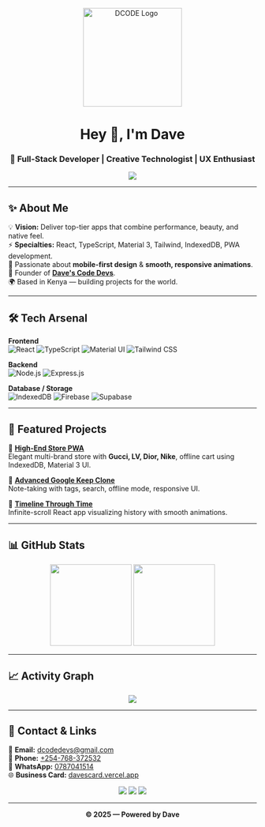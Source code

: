 <!-- Profile Header -->
<p align="center">
  <img src="https://raw.githubusercontent.com/YOUR_USERNAME/YOUR_USERNAME/main/DCODE%20Logo%20with%20Spade%20Symbol.png" width="200" alt="DCODE Logo"/>
</p>

<h1 align="center">Hey 👋, I'm Dave</h1>
<h3 align="center">🚀 Full-Stack Developer | Creative Technologist | UX Enthusiast</h3>

<!-- Typing SVG -->
<p align="center">
  <img src="https://readme-typing-svg.herokuapp.com?color=%23F75C7E&center=true&vCenter=true&lines=Building+high-end+apps;Designing+beautiful+UX;Crafting+native-feel+PWAs;Always+learning+💡" />
</p>

---

## ✨ About Me  

💡 **Vision:** Deliver top-tier apps that combine performance, beauty, and native feel.  
⚡ **Specialties:** React, TypeScript, Material 3, Tailwind, IndexedDB, PWA development.  
📱 Passionate about **mobile-first design** & **smooth, responsive animations**.  
💼 Founder of **[Dave's Code Devs](https://davescard.vercel.app)**.  
🌍 Based in Kenya — building projects for the world.  

---

## 🛠️ Tech Arsenal  

**Frontend**  
![React](https://img.shields.io/badge/-React-61DAFB?logo=react&logoColor=000&style=for-the-badge)
![TypeScript](https://img.shields.io/badge/-TypeScript-3178C6?logo=typescript&logoColor=fff&style=for-the-badge)
![Material UI](https://img.shields.io/badge/-Material%203-6200EE?logo=material-design&logoColor=fff&style=for-the-badge)
![Tailwind CSS](https://img.shields.io/badge/-Tailwind_CSS-38B2AC?logo=tailwind-css&logoColor=fff&style=for-the-badge)

**Backend**  
![Node.js](https://img.shields.io/badge/-Node.js-339933?logo=node.js&logoColor=fff&style=for-the-badge)
![Express.js](https://img.shields.io/badge/-Express.js-000000?logo=express&logoColor=fff&style=for-the-badge)

**Database / Storage**  
![IndexedDB](https://img.shields.io/badge/-IndexedDB-00599C?logo=database&logoColor=fff&style=for-the-badge)
![Firebase](https://img.shields.io/badge/-Firebase-FFCA28?logo=firebase&logoColor=000&style=for-the-badge)
![Supabase](https://img.shields.io/badge/-Supabase-3ECF8E?logo=supabase&logoColor=fff&style=for-the-badge)

---

## 🌟 Featured Projects  

📌 **[High-End Store PWA](#)**  
Elegant multi-brand store with **Gucci, LV, Dior, Nike**, offline cart using IndexedDB, Material 3 UI.  

📌 **[Advanced Google Keep Clone](#)**  
Note-taking with tags, search, offline mode, responsive UI.  

📌 **[Timeline Through Time](#)**  
Infinite-scroll React app visualizing history with smooth animations.  

---

## 📊 GitHub Stats  
<p align="center">
  <img src="https://github-readme-stats.vercel.app/api?username=YOUR_USERNAME&show_icons=true&theme=radical" height="165"/>
  <img src="https://github-readme-stats.vercel.app/api/top-langs/?username=YOUR_USERNAME&layout=compact&theme=radical" height="165"/>
</p>

---

## 📈 Activity Graph  
<p align="center">
  <img src="https://github-readme-activity-graph.vercel.app/graph?username=YOUR_USERNAME&theme=react-dark&hide_border=true" />
</p>

---

## 📇 Contact & Links  

📩 **Email:** [dcodedevs@gmail.com](mailto:dcodedevs@gmail.com)  
📱 **Phone:** [+254-768-372532](tel:+254768372532)  
💬 **WhatsApp:** [0787041514](https://wa.me/254787041514)  
🌐 **Business Card:** [davescard.vercel.app](https://davescard.vercel.app)  

<p align="center">
  <a href="mailto:dcodedevs@gmail.com"><img src="https://img.shields.io/badge/Email-Me-red?style=for-the-badge&logo=gmail&logoColor=white" /></a>
  <a href="https://wa.me/254787041514"><img src="https://img.shields.io/badge/WhatsApp-Chat-green?style=for-the-badge&logo=whatsapp&logoColor=white" /></a>
  <a href="https://davescard.vercel.app"><img src="https://img.shields.io/badge/Portfolio-Dave's_Card-8A2BE2?style=for-the-badge&logo=vercel&logoColor=white" /></a>
</p>

---

<p align="center">
  <b>© 2025 — Powered by Dave</b>
</p>
